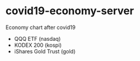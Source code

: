 # covid19-economy-server

Economy chart after covid19

+ QQQ ETF (nasdaq)
+ KODEX 200 (kospi)
+ iShares Gold Trust (gold)


